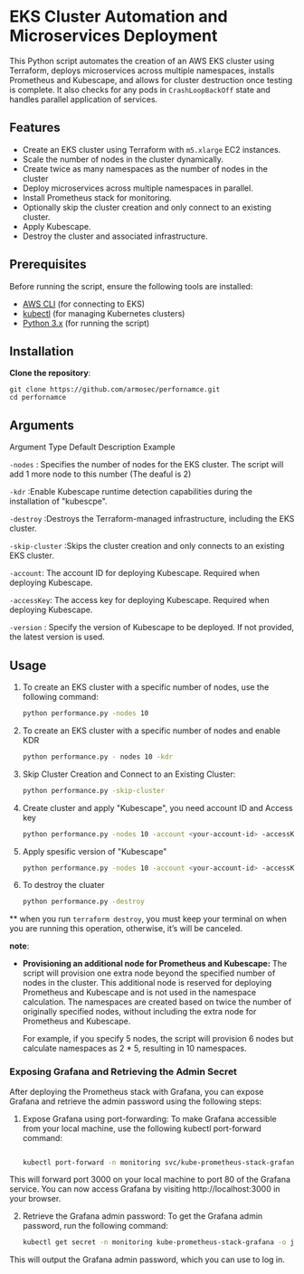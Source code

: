 # EKS Cluster Automation and Microservices Deployment

This Python script automates the creation of an AWS EKS cluster using Terraform, deploys microservices across multiple namespaces, installs Prometheus and Kubescape, and allows for cluster destruction once testing is complete. It also checks for any pods in `CrashLoopBackOff` state and handles parallel application of services.


## Features

- Create an EKS cluster using Terraform with `m5.xlarge` EC2 instances.
- Scale the number of nodes in the cluster dynamically.
- Create twice as many namespaces as the number of nodes in the cluster
- Deploy microservices across multiple namespaces in parallel.
- Install Prometheus stack for monitoring.
- Optionally skip the cluster creation and only connect to an existing cluster.
- Apply  Kubescape.
- Destroy the cluster and associated infrastructure.

## Prerequisites

Before running the script, ensure the following tools are installed:

- [AWS CLI](https://aws.amazon.com/cli/) (for connecting to EKS)
- [kubectl](https://kubernetes.io/docs/tasks/tools/install-kubectl/) (for managing Kubernetes clusters)
- [Python 3.x](https://www.python.org/downloads/) (for running the script)

## Installation

 **Clone the repository**:


    git clone https://github.com/armosec/perfornamce.git
    cd perfornamce


## Arguments


Argument	Type	Default	Description	Example

`-nodes` : Specifies the number of nodes for the EKS cluster. The script will add 1 more node to this number (The deaful is 2)

`-kdr`	:Enable Kubescape runtime detection capabilities during the installation of "kubescpe".	

`-destroy`	:Destroys the Terraform-managed infrastructure, including the EKS cluster.

`-skip-cluster`	:Skips the cluster creation and only connects to an existing EKS cluster.

`-account`: The account ID for deploying Kubescape. Required when deploying Kubescape.

`-accessKey`:	The access key for deploying Kubescape. Required when deploying Kubescape.

`-version`	: Specify the version of Kubescape to be deployed. If not provided, the latest version is used.

## Usage


1. To create an EKS cluster with a specific number of nodes, use the following command:

    ```bash
    python performance.py -nodes 10 
    
2. To create an EKS cluster with a specific number of nodes and enable KDR

    ```bash
    python performance.py - nodes 10 -kdr

3. Skip Cluster Creation and Connect to an Existing Cluster:
    ```bash
    python performance.py -skip-cluster

4. Create cluster and apply "Kubescape", you need account ID and Access key

    ```bash
    python performance.py -nodes 10 -account <your-account-id> -accessKey <your-access-key>

5. Apply spesific version of "Kubescape"

    ```bash
    python performance.py -nodes 10 -account <your-account-id> -accessKey <your-access-key> -version <version>


6. To destroy the cluater 

    ```bash
    python performance.py -destroy

** when you run ``terraform destroy``,  you must keep your terminal on when you are running this operation, otherwise, it’s will be canceled.

**note**:

*  **Provisioning an additional node for Prometheus and Kubescape:**
    The script will provision one extra node beyond the specified number of nodes in the cluster. This additional node is reserved for deploying Prometheus and Kubescape and is not used in the namespace calculation. The namespaces are created based on twice the number of originally specified nodes, without including the extra node for Prometheus and Kubescape.

    For example, if you specify 5 nodes, the script will provision 6 nodes but calculate namespaces as 2 * 5, resulting in 10 namespaces.


### Exposing Grafana and Retrieving the Admin Secret
After deploying the Prometheus stack with Grafana, you can expose Grafana and retrieve the admin password using the following steps:

1. Expose Grafana using port-forwarding:
To make Grafana accessible from your local machine, use the following kubectl port-forward command:

    ```bash

    kubectl port-forward -n monitoring svc/kube-prometheus-stack-grafana 3000:80

This will forward port 3000 on your local machine to port 80 of the Grafana service. You can now access Grafana by visiting http://localhost:3000 in your browser.

2. Retrieve the Grafana admin password:
To get the Grafana admin password, run the following command:

    ```bash
    kubectl get secret -n monitoring kube-prometheus-stack-grafana -o jsonpath="{.data.admin-password}" | base64 --decode ; echo
    
This will output the Grafana admin password, which you can use to log in.